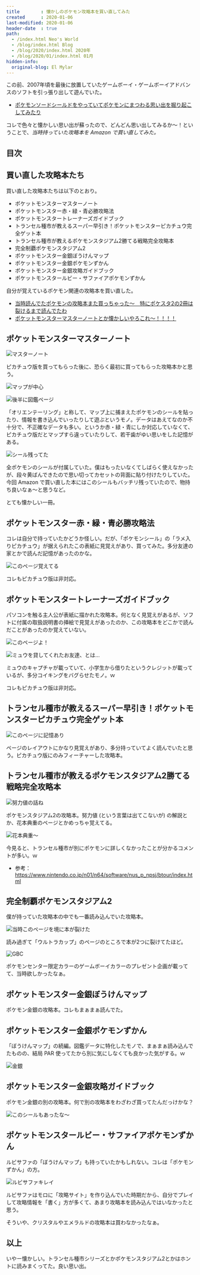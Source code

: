 ```yaml
---
title        : 懐かしのポケモン攻略本を買い直してみた
created      : 2020-01-06
last-modified: 2020-01-06
header-date  : true
path:
  - /index.html Neo's World
  - /blog/index.html Blog
  - /blog/2020/index.html 2020年
  - /blog/2020/01/index.html 01月
hidden-info:
  original-blog: El Mylar
---
```


この前、2007年頃を最後に放置していたゲームボーイ・ゲームボーイアドバンスのソフトを引っ張り出して遊んでいた。

- [ポケモンソードシールドをやっていてポケモンにまつわる思い出を掘り起こしてみたり](/blog/2019/12/17-01.html)

コレで色々と懐かしい思い出が蘇ったので、どんどん思い出してみるか～！ということで、*当時持っていた攻略本を Amazon で買い直してみた。*

## 目次

## 買い直した攻略本たち

買い直した攻略本たちは以下のとおり。

- ポケットモンスターマスターノート
- ポケットモンスター赤・緑・青必勝攻略法
- ポケットモンスタートレーナーズガイドブック
- トランセル種市が教えるスーパー早引き！ポケットモンスターピカチュウ完全ゲット本
- トランセル種市が教えるポケモンスタジアム2勝てる戦略完全攻略本
- 完全制覇ポケモンスタジアム2
- ポケットモンスター金銀ぼうけんマップ
- ポケットモンスター金銀ポケモンずかん
- ポケットモンスター金銀攻略ガイドブック
- ポケットモンスタールビー・サファイアポケモンずかん

自分が覚えているポケモン関連の攻略本を買い直した。

- [当時読んでたポケモンの攻略本また買っちゃった〜　特にポケスタ2の2冊は裂けるまで読んでたわ](https://www.instagram.com/p/B5-NAaqpZSw/)
- [ポケットモンスターマスターノートとか懐かしいやろこれ〜！！！！](https://www.instagram.com/p/B6AoZwlpbhS/)

## ポケットモンスターマスターノート

![マスターノート](./06-01-11.jpg)

ピカチュウ版を買ってもらった後に、恐らく最初に買ってもらった攻略本かと思う。

![マップが中心](./06-01-12.jpg)

![後半に図鑑ページ](./06-01-13.jpg)

「オリエンテーリング」と称して、マップ上に捕まえたポケモンのシールを貼ったり、情報を書き込んでいったりして遊ぶというモノ。データはあえてなのか不十分で、不正確なデータも多い。というか赤・緑・青にしか対応していなくて、ピカチュウ版だとマップすら違っていたりして、若干歯がゆい思いをした記憶がある。

![シール残ってた](./06-01-14.jpg)

全ポケモンのシールが付属していた。僕はもったいなくてしばらく使えなかったが、段々黄ばんできたので思い切ってカセットの背面に貼り付けたりしていた。今回 Amazon で買い直した本にはこのシールもバッチリ残っていたので、物持ち良いなぁ～と思うなど。

とても懐かしい一冊。

## ポケットモンスター赤・緑・青必勝攻略法

コレは自分で持っていたかどうか怪しい。だが、「ポケモンシール」の「ラメ入りピカチュウ」が据えられたこの表紙に見覚えがあり、買ってみた。多分友達の家とかで読んだ記憶があったのかな。

![このページ覚えてる](./06-01-10.jpg)

コレもピカチュウ版は非対応。

## ポケットモンスタートレーナーズガイドブック

パソコンを触る主人公が表紙に描かれた攻略本。何となく見覚えがあるが、ソフトに付属の取扱説明書の挿絵で見覚えがあったのか、この攻略本をどこかで読んだことがあったのか覚えていない。

![このページよ！](./06-01-08.jpg)

![ミュウを貸してくれたお友達、とは…](./06-01-09.jpg)

ミュウのキャプチャが載っていて、小学生から借りたというクレジットが載っているが、多分コイキングをバグらせたモノ。ｗ

コレもピカチュウ版は非対応。

## トランセル種市が教えるスーパー早引き！ポケットモンスターピカチュウ完全ゲット本

![このページに記憶あり](./06-01-15.jpg)

ページのレイアウトにかなり見覚えがあり、多分持っていてよく読んでいたと思う。ピカチュウ版にのみフィーチャーした攻略本。

## トランセル種市が教えるポケモンスタジアム2勝てる戦略完全攻略本

![努力値の話ね](./06-01-01.jpg)

ポケモンスタジアム2の攻略本。努力値 (という言葉は出てこないが) の解説とか、花本典重のページとかめっちゃ覚えてる。

![花本典重〜](./06-01-02.jpg)

今見ると、トランセル種市が別にポケモンに詳しくなかったことが分かるコメントが多い。ｗ

- 参考：<https://www.nintendo.co.jp/n01/n64/software/nus_p_npsj/btour/index.html>

## 完全制覇ポケモンスタジアム2

僕が持っていた攻略本の中でも一番読み込んでいた攻略本。

![当時このページを境に本が裂けた](./06-01-03.jpg)

読み過ぎて「ウルトラカップ」のページのところで本が2つに裂けてたほど。

![GBC](./06-01-04.jpg)

ポケモンセンター限定カラーのゲームボーイカラーのプレゼント企画が載ってて、当時欲しかったなぁ。

## ポケットモンスター金銀ぼうけんマップ

ポケモン金銀の攻略本。コレもまぁまぁ読んでた。

## ポケットモンスター金銀ポケモンずかん

「ぼうけんマップ」の続編。図鑑データに特化したモノで、まぁまぁ読み込んでたものの、結局 PAR 使ってたから別に気にしなくても良かった気がする。ｗ

![金銀](./06-01-06.jpg)

## ポケットモンスター金銀攻略ガイドブック

ポケモン金銀の別の攻略本。何で別の攻略本をわざわざ買ってたんだっけかな？

![このシールもあったな〜](./06-01-05.jpg)

## ポケットモンスタールビー・サファイアポケモンずかん

ルビサファの「ぼうけんマップ」も持っていたかもしれない。コレは「ポケモンずかん」の方。

![ルビサファキレイ](./06-01-07.jpg)

ルビサファはモロに「攻略サイト」を作り込んでいた時期だから、自分でプレイして攻略情報を「書く」方が多くて、あまり攻略本を読み込んではいなかったと思う。

そういや、クリスタルやエメラルドの攻略本は買わなかったなぁ。

## 以上

いやー懐かしい。トランセル種市シリーズとかポケモンスタジアム2とかはホントに読みまくってた。良い思い出。
